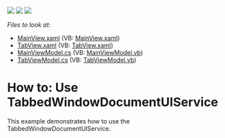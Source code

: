 <!-- default badges list -->
![](https://img.shields.io/endpoint?url=https://codecentral.devexpress.com/api/v1/VersionRange/128658358/15.1.3%2B)
[![](https://img.shields.io/badge/Open_in_DevExpress_Support_Center-FF7200?style=flat-square&logo=DevExpress&logoColor=white)](https://supportcenter.devexpress.com/ticket/details/T244083)
[![](https://img.shields.io/badge/📖_How_to_use_DevExpress_Examples-e9f6fc?style=flat-square)](https://docs.devexpress.com/GeneralInformation/403183)
<!-- default badges end -->
<!-- default file list -->
*Files to look at*:

* [MainView.xaml](./CS/DXSample/View/MainView.xaml) (VB: [MainView.xaml](./VB/DXSample/View/MainView.xaml))
* [TabView.xaml](./CS/DXSample/View/TabView.xaml) (VB: [TabView.xaml](./VB/DXSample/View/TabView.xaml))
* [MainViewModel.cs](./CS/DXSample/ViewModel/MainViewModel.cs) (VB: [MainViewModel.vb](./VB/DXSample/ViewModel/MainViewModel.vb))
* [TabViewModel.cs](./CS/DXSample/ViewModel/TabViewModel.cs) (VB: [TabViewModel.vb](./VB/DXSample/ViewModel/TabViewModel.vb))
<!-- default file list end -->
# How to: Use TabbedWindowDocumentUIService


This example demonstrates how to use the TabbedWindowDocumentUIService.

<br/>


